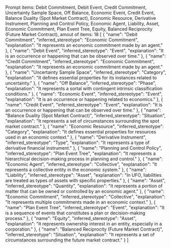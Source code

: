 Prompt items: 
Debit Commitment, Debit Event, Credit Commitment, Uncertainty Sample Space, Off Balance, Economic Event, Credit Event, Balance Duality (Spot Market Contract), Economic Resource, Derivative Instrument, Planning and Control Policy, Economic Agent, Liability, Asset, Economic Commitment, Plan Event Tree, Equity, Balanced Reciprocity (Future Market Contract), 
amout of items: 18
 [
    {
        "name": "Debit Commitment",
        "inferred_stereotype": "Economic Commitment",
        "explanation": "It represents an economic commitment made by an agent."
    },
    {
        "name": "Debit Event",
        "inferred_stereotype": "Event",
        "explanation": "It is an occurrence or happening that can be observed over time."
    },
    {
        "name": "Credit Commitment",
        "inferred_stereotype": "Economic Commitment",
        "explanation": "It represents an economic commitment made by an agent."
    },
    {
        "name": "Uncertainty Sample Space",
        "inferred_stereotype": "Category",
        "explanation": "It defines essential properties for its instances related to uncertainty."
    },
    {
        "name": "Off Balance",
        "inferred_stereotype": "Phase",
        "explanation": "It represents a sortal with contingent intrinsic classification conditions."
    },
    {
        "name": "Economic Event",
        "inferred_stereotype": "Event",
        "explanation": "It is an occurrence or happening related to economics."
    },
    {
        "name": "Credit Event",
        "inferred_stereotype": "Event",
        "explanation": "It is an occurrence or happening that can be observed over time."
    },
    {
        "name": "Balance Duality (Spot Market Contract)",
        "inferred_stereotype": "Situation",
        "explanation": "It represents a set of circumstances surrounding the spot market contract."
    },
    {
        "name": "Economic Resource",
        "inferred_stereotype": "Category",
        "explanation": "It defines essential properties for resources used in an economic context."
    },
    {
        "name": "Derivative Instrument",
        "inferred_stereotype": "Type",
        "explanation": "It represents a type of derivative financial instrument."
    },
    {
        "name": "Planning and Control Policy",
        "inferred_stereotype": "Plan Event Tree",
        "explanation": "It represents a hierarchical decision-making process in planning and control."
    },
    {
        "name": "Economic Agent",
        "inferred_stereotype": "Collective",
        "explanation": "It represents a collective entity in the economic system."
    },
    {
        "name": "Liability",
        "inferred_stereotype": "Asset",
        "explanation": "In UFO, liabilities are treated as types of assets with specific properties."
    },
    {
        "name": "Asset",
        "inferred_stereotype": "Quantity",
        "explanation": "It represents a portion of matter that can be owned or controlled by an economic agent."
    },
    {
        "name": "Economic Commitment",
        "inferred_stereotype": "Collective",
        "explanation": "It represents multiple commitments made in an economic context."
    },
    {
        "name": "Plan Event Tree",
        "inferred_stereotype": "Event",
        "explanation": "It is a sequence of events that constitutes a plan or decision-making process."
    },
    {
        "name": "Equity",
        "inferred_stereotype": "Asset",
        "explanation": "It represents ownership interest in an entity, especially in a corporation."
    },
    {
        "name": "Balanced Reciprocity (Future Market Contract)",
        "inferred_stereotype": "Situation",
        "explanation": "It represents a set of circumstances surrounding the future market contract."
    }
]
